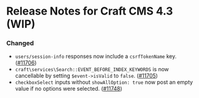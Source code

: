 # Release Notes for Craft CMS 4.3 (WIP)

### Changed
- `users/session-info` responses now include a `csrfTokenName` key. ([#11706](https://github.com/craftcms/cms/pull/11706))
- `craft\services\Search::EVENT_BEFORE_INDEX_KEYWORDS` is now cancellable by setting `$event->isValid` to `false`. ([#11705](https://github.com/craftcms/cms/discussions/11705))
- `checkboxSelect` inputs without `showAllOption: true` now post an empty value if no options were selected. ([#11748](https://github.com/craftcms/cms/issues/11748))
